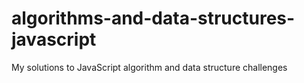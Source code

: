 # algorithms-and-data-structures-javascript
My solutions to JavaScript algorithm and data structure challenges
